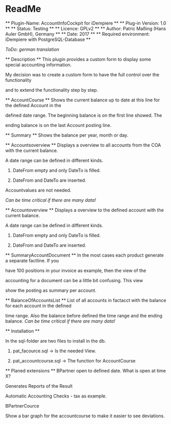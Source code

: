 # ReadMe #

** Plugin-Name: AccountInfoCockpit for iDempiere **
** Plug-in Version: 1.0 **
** Status: Testing **
** Licence: GPLv2 **
** Author: Patric Maßing (Hans Auler GmbH), Germany **
** Date: 2017 **
** Required environment: iDempiere with PostgreSQL-Database **


*ToDo: german translation*




** Description **
This plugin provides a custom form to display some special accounting information.

My decision was to create a custom form to have the full control over the functionality

and to extend the functionality step by step.
 
  
** AccountCourse **
Shows the current balance up to date at this line for the defined Account in the

defined date range. The beginning balance is on the first line showed. The 

ending balance is on the last Account posting line.


** Summary **
Shows the balance per year, month or day.


** Accountsoverview **
Displays a overview to all accounts from the COA with the current balance.

A date range can be defined in different kinds.

1. DateFrom empty and only DateTo is filled.

2. DateFrom and DateTo are inserted.

Accountvalues are not needed.

*Can be time critical if there are many data!*
 

** Accountoverview **
Displays a overview to the defined account with the current balance.

A date range can be defined in different kinds.

1. DateFrom empty and only DateTo is filled.

2. DateFrom and DateTo are inserted.



** SummaryAccountDocument **
In the most cases each product generate a separate factline. If you

have 100 positions in your invoice as example, then the view of the 

accounting for a document can be a little bit confusing. This view 

show the posting as summary per account.




** BalanceOfAccountsList **
List of all accounts in factacct with the balance for each account in the defined

time range. Also the balance before defined the time range and the ending balance.
*Can be time critical if there are many data!*



** Installation **

In the sql-folder are two files to install in the db.

1. pat_facource.sql -> Is the needed View.

2. pat_accountcourse.sql -> The function for AccountCourse




** Planed extensions **
BPartner open to defined date. What is open at time X? 

Generates Reports of the Result 

Automatic Accounting Checks - tax as example.

BPartnerCource

Show a bar graph for the accountcourse to make it easier to see deviations.




 
